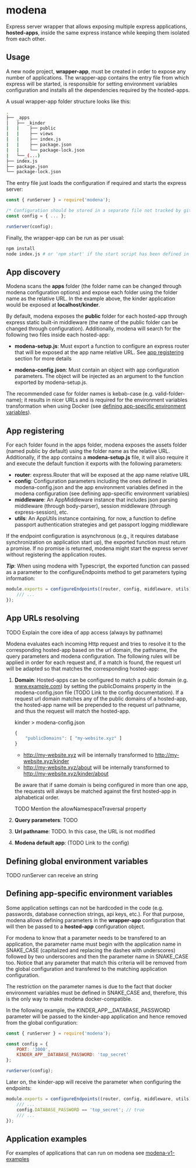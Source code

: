 # modena

Express server wrapper that allows exposing multiple express applications, **hosted-apps**, inside the same express instance while keeping them isolated from each other.

## Usage

A new node project, **wrapper-app**, must be created in order to expose any number of applications. The wrapper-app contains the entry file from which express will be started, is responsible for setting environment variables configuration and installs all the dependencies required by the hosted-apps.

A usual wrapper-app folder structure looks like this:

```bash
.  
├── _apps  
│   ├── _kinder  
|   |    ├── public  
|   |    ├── views  
|   |    ├── index.js
|   |    ├── package.json  
|   |    └── package-lock.json  
|   └──_(...)
├── index.js  
├── package.json  
└── package-lock.json  
```

The entry file just loads the configuration if required and starts the express server:

```javascript
const { runServer } = require('modena');

/* Configuration should be stored in a separate file not tracked by git */
const config = { ... };

runServer(config);
```

Finally, the wrapper-app can be run as per usual:

```bash
npm install
node index.js # or 'npm start' if the start script has been defined in the package.json
```

## App discovery

Modena scans the **apps** folder (the folder name can be changed through modena configuration options) and expose each folder using the folder name as the relative URL. In the example above, the kinder application would be exposed at **localhost/kinder**.

By default, modena exposes the **public** folder for each hosted-app through express static built-in middleware (the name of the public folder can be changed through configuration). Additionally, modena will search for the following two files inside each hosted-app:

- **modena-setup.js**: Must export a function to configure an express router that will be exposed at the app name relative URL. See [app registering](#app-registering) section for more details

- **modena-config.json**: Must contain an object with app configuration parameters. The object will be injected as an argument to the function exported by modena-setup.js.

The recommended case for folder names is kebab-case (e.g. valid-folder-name); it results in nicer URLs and is required for the environment variables transformation when using Docker (see [defining app-specific environment variables](#defining-app-specific-environment-variables)).

## App registering

For each folder found in the apps folder, modena exposes the assets folder (named public by default) using the folder name as the relative URL. Additionally, if the app contains a **modena-setup.js** file, it will also require it and execute the default function it exports with the following parameters:

- **router**: express.Router that will be exposed at the app name relative URL
- **config**: Configuration parameters including the ones defined in modena-config.json and the app environment variables defined in the modena configuration (see defining app-specific environment variables)
- **middleware**: An AppMiddleware instance that includes json parsing middleware (through body-parser), session middleware (through express-session), etc.
- **utils**: An AppUtils instance containing, for now, a function to define passport authentication strategies and get passport logging middleware

If the endpoint configuration is asynchronous (e.g., it requires database synchronization on application start up), the exported function must return a promise. If no promise is returned, modena might start the express server without registering the application routes.

_**Tip**_: When using modena with Typescript, the exported function can passed as a parameter to the configureEndpoints method to get parameters typing information:

```javascript
module.exports = configureEndpoints((router, config, middleware, utils) => {
    /// ...
});
```

## App URLs resolving

TODO Explain the core idea of app access (always by pathname)

Modena evaluates each incoming Http request and tries to resolve it to the corresponding hosted-app based on the url domain, the pathname, the query parameters and modena configuration. The following rules will be applied in order for each request and, if a match is found, the request url will be adapted so that matches the corresponding hosted-app:

1. **Domain**: Hosted-apps can be configured to match a public domain (e.g. www.example.com) by setting the publicDomains property in the modena-config.json file (TODO Link to the config documentation). If a request url domain matches any of the public domains of a hosted-app, the hosted-app name will be prepended to the request url pathname, and thus the request will match the hosted-app.

    kinder > modena-config.json
    ```javascript
    {
        "publicDomains": [ "my-website.xyz" ]
    }
    ```

    - http://my-website.xyz will be internally transformed to http://my-website.xyz/kinder
    - http://my-website.xyz/about will be internally transformed to http://my-website.xyz/kinder/about

    Be aware that if same domain is being configured in more than one app, the requests will always be matched against the first hosted-app in alphabetical order.

    TODO Mention the allowNamespaceTraversal property

2. **Query parameters**: TODO
3. **Url pathname**: TODO. In this case, the URL is not modified
4. **Modena default app**: (TODO Link to the config)

## Defining global environment variables

TODO runServer can receive an string

## Defining app-specific environment variables

Some application settings can not be hardcoded in the code (e.g. passwords, database connection strings, api keys, etc.). For that purpose, modena allows defining parameters in the **wrapper-app** configuration that will then be passed to a **hosted-app** configuration object.

For modena to know that a parameter needs to be transfered to an application, the parameter name must begin with the application name in SNAKE_CASE (capitalized and replacing the dashes with underscores) followed by two underscores and then the parameter name in SNAKE_CASE too. Notice that any parameter that match this criteria will be removed from the global configuration and transfered to the matching application configuration.

The restriction on the parameter names is due to the fact that docker environment variables must be defined in SNAKE_CASE and, therefore, this is the only way to make modena docker-compatible.

In the following example, the KINDER_APP__DATABASE_PASSWORD parameter will be passed to the kinder-app application and hence removed from the global configuration:

```javascript
const { runServer } = require('modena');

const config = {
    PORT: '3000',
    KINDER_APP__DATABASE_PASSWORD: 'top_secret'
};

runServer(config);
```

Later on, the kinder-app will receive the parameter when configuring the endpoints:

```javascript
module.exports = configureEndpoints((router, config, middleware, utils) => {
    /// ...
    config.DATABASE_PASSWORD == 'top_secret'; // true
    /// ...
});
```

## Application examples

For examples of applications that can run on modena see [modena-v1-examples](https://github.com/L3bowski/modena-v1-examples)
